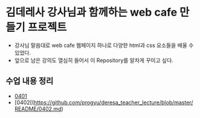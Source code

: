 # 김데레사 강사님과 함께하는 web cafe 만들기 프로젝트
- 강사님 말씀대로 web cafe 웹페이지 하나로 다양햔 html과 css 요소들을 배울 수 있었다.
- 앞으로 남은 강의도 열심히 들어서 이 Repository를 알차게 꾸미고 싶다.

## 수업 내용 정리
- [0401](https://github.com/progyu/deresa_teacher_lecture/blob/master/README/0401.md)
- [0402[(https://github.com/progyu/deresa_teacher_lecture/blob/master/README/0402.md)
